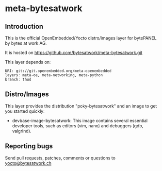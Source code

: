 meta-bytesatwork
================================


Introduction
-------------------------
This is the official OpenEmbedded/Yocto distro/images layer for bytePANEL by
bytes at work AG.

It is hosted on https://github.com/bytesatwork/meta-bytesatwork.git

This layer depends on:

	URI: git://git.openembedded.org/meta-openembedded
	layers: meta-oe, meta-networking, meta-python
	branch: thud


Distro/Images
-------------------------
This layer provides the distribution "poky-bytesatwork" and an image to get you
started quickly:

* devbase-image-bytesatwork: This image contains several essential
  developer tools, such as editors (vim, nano) and debuggers (gdb,
  valgrind).


Reporting bugs
-------------------------
Send pull requests, patches, comments or questions to yocto@bytesatwork.ch
